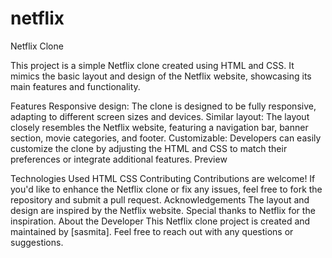 # netflix
Netflix Clone

This project is a simple Netflix clone created using HTML and CSS. It mimics the basic layout and design of the Netflix website, showcasing its main features and functionality.

Features
Responsive design: The clone is designed to be fully responsive, adapting to different screen sizes and devices.
Similar layout: The layout closely resembles the Netflix website, featuring a navigation bar, banner section, movie categories, and footer.
Customizable: Developers can easily customize the clone by adjusting the HTML and CSS to match their preferences or integrate additional features.
Preview

Technologies Used
HTML
CSS
Contributing
Contributions are welcome! If you'd like to enhance the Netflix clone or fix any issues, feel free to fork the repository and submit a pull request.
Acknowledgements
The layout and design are inspired by the Netflix website.
Special thanks to Netflix for the inspiration.
About the Developer
This Netflix clone project is created and maintained by [sasmita]. Feel free to reach out with any questions or suggestions. 
